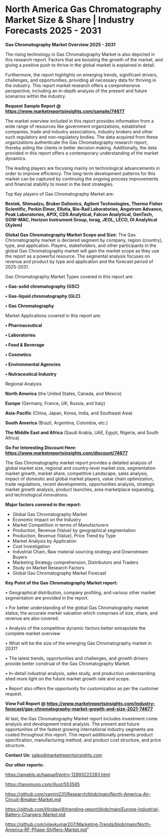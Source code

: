 # North America Gas Chromatography Market Size & Share | Industry Forecasts 2025 - 2031

<Strong> Gas Chromatography Market Overview 2025 - 2031</strong>

The rising technology in Gas Chromatography Market is also depicted in this research report. Factors that are boosting the growth of the market, and giving a positive push to thrive in the global market is explained in detail.

Furthermore, the report highlights on emerging trends, significant drivers, challenges, and opportunities, providing all necessary data for thriving in the industry. This report market research offers a comprehensive perspective, including an in-depth analysis of the present and future scenarios within the industry.

<strong>Request Sample Report @ <a href=https://www.marketreportsinsights.com/sample/74677>https://www.marketreportsinsights.com/sample/74677</a></strong>

The market overview included in this report provides information from a wide range of resources like government organizations, established companies, trade and industry associations, industry brokers and other such regulatory and non-regulatory bodies. The data acquired from these organizations authenticate the Gas Chromatography research report, thereby aiding the clients in better decision making. Additionally, the data provided in this report offers a contemporary understanding of the market dynamics.

The leading players are focusing mainly on technological advancements in order to improve efficiency. The long-term development patterns for this market can be captured by continuing the ongoing process improvements and financial stability to invest in the best strategies.

Top Key players of Gas Chromatography Market are:

<strong>Restek, Shimadzu, Bruker Daltonics, Agilent Technologies, Thermo Fisher Scientific, Perkin Elmer, Ellutia, Bio-Rad Laboratories, Angstrom Advance, Peak Laboratories, APIX, CDS Analytical, Falcon Analytical, GenTech, GOW-MAC, Horizon Instrument Group, Inrag, JEOL, LECO, OI Analytical (Xylem)</strong>

<strong><b>Global Gas Chromatography Market Scope and Size:</b></strong>
The Gas Chromatography market is declared segment by company, region (country), type, and application. Players, stakeholders, and other participants in the global Gas Chromatography market will gain the market scope as they use the report as a powerful resource. The segmental analysis focuses on revenue and product by type and application and the forecast period of 2025-2031.

Gas Chromatography Market Types covered in this report are:

<strong>• Gas-solid chromatography (GSC)

• Gas-liquid chromatography (GLC)

• Gas Chromatography</strong>

Market Applications covered in this report are:

<strong>• Pharmaceutical

• Laboratories

• Food & Beverage

• Cosmetics

• Environmental Agencies

• Nutraceutical Industry</strong> 

Regional Analysis

<strong>North America</strong> (the United States, Canada, and Mexico)

<strong>Europe</strong> (Germany, France, UK, Russia, and Italy)

<strong>Asia-Pacific</strong> (China, Japan, Korea, India, and Southeast Asia)

<strong>South America</strong> (Brazil, Argentina, Colombia, etc.)

<strong>The Middle East and Africa</strong> (Saudi Arabia, UAE, Egypt, Nigeria, and South Africa)

<strong>Go For Interesting Discount Here: <a href=https://www.marketreportsinsights.com/discount/74677>https://www.marketreportsinsights.com/discount/74677</a></strong>

The Gas Chromatography market report provides a detailed analysis of global market size, regional and country-level market size, segmentation market growth, market share, competitive Landscape, sales analysis, impact of domestic and global market players, value chain optimization, trade regulations, recent developments, opportunities analysis, strategic market growth analysis, product launches, area marketplace expanding, and technological innovations.

<strong><b>Major factors covered in the report:</b></strong>
<ul>
  <li>Global Gas Chromatography Market </li>
  <li>Economic Impact on the Industry</li>
  <li>Market Competition in terms of Manufacturers</li>
  <li>Production, Revenue (Value) by geographical segmentation</li>
  <li>Production, Revenue (Value), Price Trend by Type</li>
  <li>Market Analysis by Application</li>
  <li>Cost Investigation</li>
  <li>Industrial Chain, Raw material sourcing strategy and Downstream Buyers</li>
  <li>Marketing Strategy comprehension, Distributors and Traders</li>
  <li>Study on Market Research Factors</li>
  <li>Global Gas Chromatography Market Forecast</li>
</ul>

<strong><b>Key Point of the Gas Chromatography Market report:</b></strong>

• Geographical distribution, company profiling, and various other market segmentation are provided in the report.

• For better understanding of the global Gas Chromatography market status, the accurate market valuation which comprises of size, share, and revenue are also covered.

• Analysis of the competitive dynamic factors better extrapolate the complete market overview

• What will be the size of the emerging Gas Chromatography market in 2031?

• The latest trends, opportunities and challenges, and growth drivers provide better construal of the Gas Chromatography Market.

• In-detail industrial analysis, sales study, and production understanding shed more light on the future market growth rate and scope.

• Report also offers the opportunity for customization as per the customer request.

<strong><b>View Full Report @ <a href=https://www.marketreportsinsights.com/industry-forecast/gas-chromatography-market-growth-and-size-2021-74677>https://www.marketreportsinsights.com/industry-forecast/gas-chromatography-market-growth-and-size-2021-74677</a></b></strong>


At last, the Gas Chromatography Market report includes investment come analysis and development trend analysis. The present and future opportunities of the fastest growing international industry segments are coated throughout this report. This report additionally presents product specification, manufacturing method, and product cost structure, and price structure.

<strong>Contact Us:</strong>
sales@marketreportsinsights.com

<strong>Our other reports:</strong>

<a href=https://ameblo.jp/haqsaif/entry-12893222283.html>https://ameblo.jp/haqsaif/entry-12893222283.html</a>

<a href=https://tanomuno.com/illust/553565>https://tanomuno.com/illust/553565</a>

<a href=https://github.com/yamini231/Research/blob/main/North-America-Air-Circuit-Breaker-Market.md>https://github.com/yamini231/Research/blob/main/North-America-Air-Circuit-Breaker-Market.md</a>

<a href=https://github.com/Hindavii9/trending-report/blob/main/Europe-Industrial-Battery-Chargers-Market.md>https://github.com/Hindavii9/trending-report/blob/main/Europe-Industrial-Battery-Chargers-Market.md</a>

<a href=https://github.com/vijaykumar207/Marketing-Trends/blob/main/North-America-RF-Phase-Shifters-Market.md>https://github.com/vijaykumar207/Marketing-Trends/blob/main/North-America-RF-Phase-Shifters-Market.md</a>"
